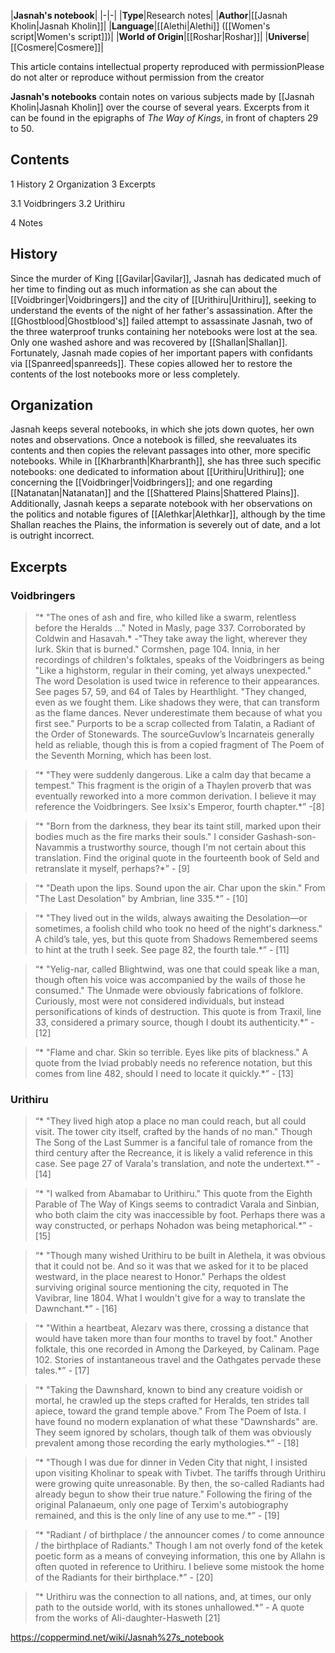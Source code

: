 |**Jasnah's notebook**|
|-|-|
|**Type**|Research notes|
|**Author**|[[Jasnah Kholin\|Jasnah Kholin]]|
|**Language**|[[Alethi\|Alethi]] ([[Women's script\|Women's script]])|
|**World of Origin**|[[Roshar\|Roshar]]|
|**Universe**|[[Cosmere\|Cosmere]]|

This article contains intellectual property reproduced with permissionPlease do not alter or reproduce without permission from the creator

**Jasnah's notebooks** contain notes on various subjects made by [[Jasnah Kholin\|Jasnah Kholin]] over the course of several years. Excerpts from it can be found in the epigraphs of *The Way of Kings*, in front of chapters 29 to 50.

## Contents

1 History
2 Organization
3 Excerpts

3.1 Voidbringers
3.2 Urithiru


4 Notes


## History
Since the murder of King [[Gavilar\|Gavilar]], Jasnah has dedicated much of her time to finding out as much information as she can about the [[Voidbringer\|Voidbringers]] and the city of [[Urithiru\|Urithiru]], seeking to understand the events of the night of her father's assassination.
After the [[Ghostblood\|Ghostblood's]] failed attempt to assassinate Jasnah, two of the three waterproof trunks containing her notebooks were lost at the sea. Only one washed ashore and was recovered by [[Shallan\|Shallan]]. Fortunately, Jasnah made copies of her important papers with confidants via [[Spanreed\|spanreeds]]. These copies allowed her to restore the contents of the lost notebooks more or less completely.

## Organization
Jasnah keeps several notebooks, in which she jots down quotes, her own notes and observations. Once a notebook is filled, she reevaluates its contents and then copies the relevant passages into other, more specific notebooks. While in [[Kharbranth\|Kharbranth]], she has three such specific notebooks: one dedicated to information about [[Urithiru\|Urithiru]]; one concerning the [[Voidbringer\|Voidbringers]]; and one regarding [[Natanatan\|Natanatan]] and the [[Shattered Plains\|Shattered Plains]]. Additionally, Jasnah keeps a separate notebook with her observations on the politics and notable figures of [[Alethkar\|Alethkar]], although by the time Shallan reaches the Plains, the information is severely out of date, and a lot is outright incorrect.

## Excerpts
### Voidbringers
>“* "The ones of ash and fire, who killed like a swarm, relentless before the Heralds …" Noted in Masly, page 337. Corroborated by Coldwin and Hasavah.*
\-"They take away the light, wherever they lurk. Skin that is burned." Cormshen, page 104.
Innia, in her recordings of children's folktales, speaks of the Voidbringers as being "Like a highstorm, regular in their coming, yet always unexpected." The word Desolation is used twice in reference to their appearances. See pages 57, 59, and 64 of Tales by Hearthlight.
"They changed, even as we fought them. Like shadows they were, that can transform as the flame dances. Never underestimate them because of what you first see." Purports to be a scrap collected from Talatin, a Radiant of the Order of Stonewards. The sourceGuvlow’s Incarnateis generally held as reliable, though this is from a copied fragment of The Poem of the Seventh Morning, which has been lost.


>“* "They were suddenly dangerous. Like a calm day that became a tempest." This fragment is the origin of a Thaylen proverb that was eventually reworked into a more common derivation. I believe it may reference the Voidbringers. See Ixsix's Emperor, fourth chapter.*”
\-[8]


>“* "Born from the darkness, they bear its taint still, marked upon their bodies much as the fire marks their souls." I consider Gashash-son-Navammis a trustworthy source, though I'm not certain about this translation. Find the original quote in the fourteenth book of Seld and retranslate it myself, perhaps?*”
\- [9]


>“* "Death upon the lips. Sound upon the air. Char upon the skin." From "The Last Desolation" by Ambrian, line 335.*”
\- [10]


>“* "They lived out in the wilds, always awaiting the Desolation—or sometimes, a foolish child who took no heed of the night's darkness." A child’s tale, yes, but this quote from Shadows Remembered seems to hint at the truth I seek. See page 82, the fourth tale.*”
\- [11]


>“* "Yelig-nar, called Blightwind, was one that could speak like a man, though often his voice was accompanied by the wails of those he consumed." The Unmade were obviously fabrications of folklore. Curiously, most were not considered individuals, but instead personifications of kinds of destruction. This quote is from Traxil, line 33, considered a primary source, though I doubt its authenticity.*”
\- [12]


>“* "Flame and char. Skin so terrible. Eyes like pits of blackness." A quote from the Iviad probably needs no reference notation, but this comes from line 482, should I need to locate it quickly.*”
\- [13]


### Urithiru
>“* "They lived high atop a place no man could reach, but all could visit. The tower city itself, crafted by the hands of no man." Though The Song of the Last Summer is a fanciful tale of romance from the third century after the Recreance, it is likely a valid reference in this case. See page 27 of Varala's translation, and note the undertext.*”
\- [14]


>“* "I walked from Abamabar to Urithiru." This quote from the Eighth Parable of The Way of Kings seems to contradict Varala and Sinbian, who both claim the city was inaccessible by foot. Perhaps there was a way constructed, or perhaps Nohadon was being metaphorical.*”
\- [15]


>“* "Though many wished Urithiru to be built in Alethela, it was obvious that it could not be. And so it was that we asked for it to be placed westward, in the place nearest to Honor." Perhaps the oldest surviving original source mentioning the city, requoted in The Vavibrar, line 1804. What I wouldn't give for a way to translate the Dawnchant.*”
\- [16]


>“* "Within a heartbeat, Alezarv was there, crossing a distance that would have taken more than four months to travel by foot." Another folktale, this one recorded in Among the Darkeyed, by Calinam. Page 102. Stories of instantaneous travel and the Oathgates pervade these tales.*”
\- [17]


>“* "Taking the Dawnshard, known to bind any creature voidish or mortal, he crawled up the steps crafted for Heralds, ten strides tall apiece, toward the grand temple above." From The Poem of Ista. I have found no modern explanation of what these "Dawnshards" are. They seem ignored by scholars, though talk of them was obviously prevalent among those recording the early mythologies.*”
\- [18]


>“* "Though I was due for dinner in Veden City that night, I insisted upon visiting Kholinar to speak with Tivbet. The tariffs through Urithiru were growing quite unreasonable. By then, the so-called Radiants had already begun to show their true nature." Following the firing of the original Palanaeum, only one page of Terxim's autobiography remained, and this is the only line of any use to me.*”
\- [19]


>“* "Radiant / of birthplace / the announcer comes / to come announce / the birthplace of Radiants." Though I am not overly fond of the ketek poetic form as a means of conveying information, this one by Allahn is often quoted in reference to Urithiru. I believe some mistook the home of the Radiants for their birthplace.*”
\- [20]


>“* Urithiru was the connection to all nations, and, at times, our only path to the outside world, with its stones unhallowed.*”
\- A quote from the works of Ali-daughter-Hasweth [21]




https://coppermind.net/wiki/Jasnah%27s_notebook